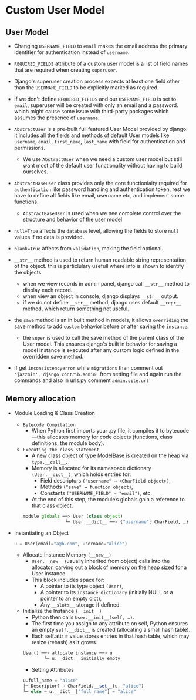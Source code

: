 # Custom User Model

## User Model

  - Changing `USERNAME_FIELD` to `email` makes the email address the primary identifier for authentication instead of `username`.
  - `REQUIRED_FIELDS` attribute of a custom user model is a list of field names that are required when creating `superuser`.
  - Django's superuser creation process expects at least one field other than the `USERNAME_FIELD` to be explicitly marked as required. 
  - if we don't define `REQUIRED_FIELDS` and our `USERNAME_FIELD` is set to `email`, superuser will be created with only an email and a password. which might cause some issue with third-party packages which assumes the presence of `username`.
  - `AbstractUser` is a pre-built full featured User Model provided by django. it includes all the fields and methods of default User models like `username`, `email`, `first_name`, `last_name` with field for authentication and permissions.
    - We use `AbstractUser` when we need a custom user model but still want most of the default user functionality without having to build ourselves.
  - `AbstractBaseUser` class provides only the core functionlaity required for `authentication` like password handling and authentication token, rest we have to define all fields like email, username etc, and implement some functions.  
    - `AbstractBaseUser` is used when we nee complete control over the structure and behavior of the user model 
  - `null=True` affects the `database` level, allowing the fields to store `null` values if no data is provided.
  - `blank=True` affects from `validation`, making the field optional. 
  - `__str__` method is used to return human readable string representation of the object. this is particlulary usefull where info is shown to identify the objects.
    - when we view records in admin panel, django call `__str__` method to display each record.
    - when view an object in console, django displays `__str__` output.
    - if we do not define `__str__` method, django uses default `__repr__` method, which return something not useful.
  - the `save` method is an in built method in models, it allows `overriding` the save method to add `custom` behavior before or after saving the `instance`. 
    - the `super` is used to call the save method of the parent class of the User model. This ensures django's built in behavior for saving a model instance is executed after any custom logic defined in the overridden save method.

- if get `inconsistencyerror` while `migrations` than comment out `'jazzmin','django.contrib.admin'` from setting file and again run the commands and also in urls.py comment `admin.site.url `
## Memory allocation
- Module Loading & Class Creation
  - `Bytecode Compilation`
    - When Python first imports your .py file, it compiles it to bytecode—this allocates memory for code objects (functions, class definitions, the module body).
  - `Executing the class Statement`
    - A new class object of type ModelBase is created on the heap via `type.__call__`.
    - Memory is allocated for its namespace dictionary `(User.__dict__)`, which holds entries for:
      - Field descriptors `("username" → <CharField object>)`, 
      - Methods `("save" → function object)`,
      - Constants `("USERNAME_FIELD" → "email")`, etc.
    - At the end of this step, the module’s globals gain a reference to that class object.
    ```python
    module globals ──> User (class object)
                    └─ User.__dict__ ──> {"username": CharField, …}
    ```

- Instantiating an Object
  ```python
  u = User(email="a@b.com", username="alice")
  ```
  - Allocate Instance Memory `(__new__)`
    - `User.__new__` (usually inherited from object) calls into the allocator, carving out a block of memory on the heap sized for a User instance.
    - This block includes space for:
      - A pointer to its type object `(User)`,
      - A pointer to its `instance dictionary` (initially NULL or a pointer to an empty dict),
      - Any `__slots__` storage if defined.
  - Initialize the Instance `(__init__)`
    - Python then calls `User.__init__(self, …)`.
    - The first time you assign to any attribute on self, Python ensures an empty `self.__dict__` is created (allocating a small hash table).
    - Each self.attr = value stores entries in that hash table, which may resize (rehash) as it grows.
    ```python
    User() ──> allocate instance ──> u
            └─ u.__dict__ initially empty
    ```
    - Setting Attributes
    ```python
    u.full_name = "alice"
    ├─ Descriptor? → CharField.__set__(u, "alice")
    └─ else → u.__dict__["full_name"] = "alice"
    ```

